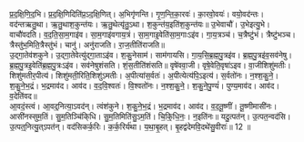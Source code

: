 

  
प्र॒द॒क्षि॒णि॒द॒भि। प्र॒द॒क्षि॒णिदिति॑प्र॒ऽद॒क्षि॒णित्। अ॒भिगृ॑णन्ति। गृ॒ण॒न्ति॒का॒रवः॑। का॒रवो॒वयः॑। वयो॒वद॑न्तः। वद॑न्तऋतु॒था। ऋ॒तु॒थाश॒कुन्त॑यः। ऋ॒तु॒थेत्यृ॑तु॒ऽथा। श॒कुन्त॑य॒इति॑श॒कुन्त॑यः॥ उ॒भेवाचौ॑। उ॒भेइत्यु॒भे। वाचौ॑वदति। व॒द॒ति॒सा॒म॒गाइ॑व। सा॒म॒गाइ॑वगाय॒त्रं। सा॒म॒गाइ॒वेति॑सा॒म॒गाःऽइ॑व। गा॒य॒त्रञ्च॑। च॒त्रैष्टु॑भं। त्रैष्टु॑भञ्च। त्रैस्तु॑भ॒मिति॒त्रैस्तु॑भं। चानु॑। अनु॑राजति। रा॒ज॒तीति॑राजति॥  
उ॒द्गा॒तेव॑शकुने। उ॒द्गा॒तेवेत्यु॑द्गा॒ताऽइ॑व। श॒कु॒नेसाम॑। साम॑गायसि। गा॒य॒सि॒ब्र॒ह्म॒पु॒त्रइ॑व। ब्र॒ह्म॒पु॒त्रइ॑व॒सव॑नेषु। ब्र॒ह्म॒पु॒त्रइ॒वेति॑ब्र॒ह्म॒पु॒त्रःऽइ॑व। सव॑नेषुशंसति। शं॒स॒तीति॑शंसति॥ वृषे॑ववा॒जी। वृषे॒वेति॒वृषा॑ऽइव। वा॒जीशिशु॑मतीः। शिशु॑मतीर॒पीत्य॑। शिशु॑मती॒रिति॒शिशु॑ऽमतीः। अ॒पीत्या॑स॒र्वतः॑। अ॒पीत्येत्य॑पि॒ऽइत्य॑। स॒र्वतो॑नः। न॒श्श॒कु॒ने॒। श॒कु॒ने॒भ॒द्रं। भ॒द्रमाव॑द। आव॑द। व॒द॒वि॒श्वतः॑। वि॒श्वतो॑नः। न॒श्श॒कु॒ने॒। श॒कु॒ने॒पु॒ण्यं॑। पुण्य॒माव॑द। आव॑द। व॒देति॑वद॥  
आ॒वदं॒स्त्वं। आ॒वद्॒नित्या॒ऽवद॑न्। त्वंश॑कुने। श॒कु॒ने॒भ॒द्रं। भ॒द्रमाव॑द। आव॑द। व॒द॒तू॒ष्णीं। तू॒ष्णीमासी॑नः। आसी॑नस्सुम॒तिं। सु॒म॒तिञ्चि॑कि्धि। सु॒म॒तिमिति॑सु॒ऽम॒तिं। चि॒कि्॒धि॒नः॒। न॒इति॑नः॥ यदु॒त्पत॑न्। उ॒त्पत॒न्वद॑सि। उ॒त्पत्॒नित्यु॒त्ऽपत॑न्। वद॑सिकर्क॒रिः। क॒र्क॒रिर्य॑था। य॒था॒बृ॒हत्। बृ॒हद्व॑देमवि॒दथे॑सु॒वीराः॑॥ 12 ॥  
